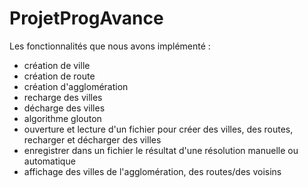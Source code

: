 # ProjetProgAvance
Les fonctionnalités que nous avons implémenté : 
- création de ville
- création de route
- création d'agglomération
- recharge des villes
- décharge des villes
- algorithme glouton
- ouverture et lecture d'un fichier pour créer des villes, des routes, recharger et décharger des villes
- enregistrer dans un fichier le résultat d'une résolution manuelle ou automatique
- affichage des villes de l'agglomération, des routes/des voisins